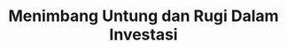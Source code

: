 ---
id: 00007
vid: 8V-_gTzsRZM
title: Menimbang Untung dan Rugi Dalam Investasi
minutes: 9
img: http://i3.ytimg.com/vi/8V-_gTzsRZM/maxresdefault.jpg
creator:
  title: Timothy Ronald
  description: CEO Ternakuang
  img: https://i.ibb.co/ccvvQb3/ezgif-com-gif-maker-1.jpg
---